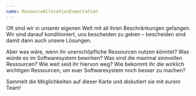 ```yaml
---
name: ResourceAllocationExpectation
---
```

Oft sind wir in unserer eigenen Welt mit all ihren Beschränkungen gefangen. Wir sind darauf konditioniert, uns bescheiden zu geben &ndash; bescheiden sind damit dann auch unsere Lösungen.

Aber was wäre, wenn ihr unerschöpfliche Ressourcen nutzen könntet? Was würde es im Softwaresystem bewirken? Was sind die maximal sinnvollen Ressourcen? Wie weit seid ihr hiervon weg? Wie bekommt ihr die wirklich wichtigen Ressourcen, um euer Softwaresystem noch besser zu machen?

Sammelt die Möglichkeiten auf dieser Karte und diskutiert sie mit eurem Team!